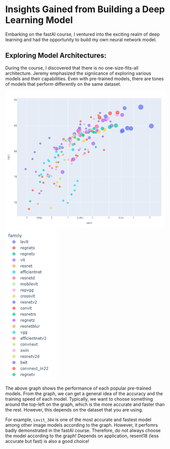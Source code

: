 # Insights Gained from Building a Deep Learning Model
Embarking on the fastAI course, I ventured into the exciting realm of deep learning and had the opportunity to build my own neural network model. 

## Exploring Model Architectures:
During the course, I discovered that there is no one-size-fits-all architecture. Jeremy emphasized the signiicance of exploring various models and their capabilities.
Even with pre-trained models, there are tones of models that perform differently on the same dataset. 

![](/images/model.png "different models performance(accuracy against time )")
![](/images/family.png "family")

The above graph shows the performance of each popular pre-trained models. From the graph, we can get a general idea of the accuracy and the training speed of each model. Typically, we want to choose something around the top-left on the graph, which is the more accurate and faster than the rest. However, this depends on the dataset that you are using. 

For example, `Levit_384` is one of the most accurate and fastest model among other image models according to the graph. However, it perfomrs badly demonstrated in the fastAI course. Therefore, do not always choose the model according to the graph! Depends on application, resent18 (less accurate but fast) is also a good choice!
